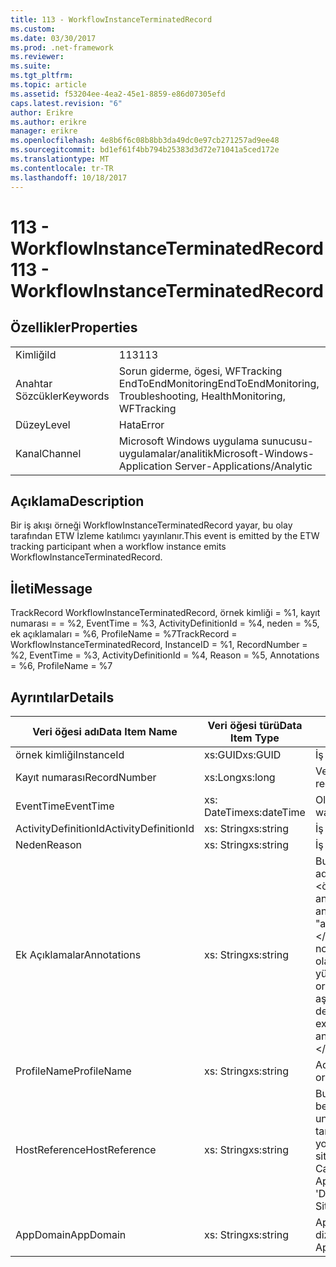 ```yaml
---
title: 113 - WorkflowInstanceTerminatedRecord
ms.custom: 
ms.date: 03/30/2017
ms.prod: .net-framework
ms.reviewer: 
ms.suite: 
ms.tgt_pltfrm: 
ms.topic: article
ms.assetid: f53204ee-4ea2-45e1-8859-e86d07305efd
caps.latest.revision: "6"
author: Erikre
ms.author: erikre
manager: erikre
ms.openlocfilehash: 4e8b6f6c08b8bb3da49dc0e97cb271257ad9ee48
ms.sourcegitcommit: bd1ef61f4bb794b25383d3d72e71041a5ced172e
ms.translationtype: MT
ms.contentlocale: tr-TR
ms.lasthandoff: 10/18/2017
---
```

# <a name="113---workflowinstanceterminatedrecord"></a><span data-ttu-id="40bb7-102">113 - WorkflowInstanceTerminatedRecord</span><span class="sxs-lookup"><span data-stu-id="40bb7-102">113 - WorkflowInstanceTerminatedRecord</span></span>
## <a name="properties"></a><span data-ttu-id="40bb7-103">Özellikler</span><span class="sxs-lookup"><span data-stu-id="40bb7-103">Properties</span></span>  
  
|||  
|-|-|  
|<span data-ttu-id="40bb7-104">Kimliği</span><span class="sxs-lookup"><span data-stu-id="40bb7-104">Id</span></span>|<span data-ttu-id="40bb7-105">113</span><span class="sxs-lookup"><span data-stu-id="40bb7-105">113</span></span>|  
|<span data-ttu-id="40bb7-106">Anahtar Sözcükler</span><span class="sxs-lookup"><span data-stu-id="40bb7-106">Keywords</span></span>|<span data-ttu-id="40bb7-107">Sorun giderme, ögesi, WFTracking EndToEndMonitoring</span><span class="sxs-lookup"><span data-stu-id="40bb7-107">EndToEndMonitoring, Troubleshooting, HealthMonitoring, WFTracking</span></span>|  
|<span data-ttu-id="40bb7-108">Düzey</span><span class="sxs-lookup"><span data-stu-id="40bb7-108">Level</span></span>|<span data-ttu-id="40bb7-109">Hata</span><span class="sxs-lookup"><span data-stu-id="40bb7-109">Error</span></span>|  
|<span data-ttu-id="40bb7-110">Kanal</span><span class="sxs-lookup"><span data-stu-id="40bb7-110">Channel</span></span>|<span data-ttu-id="40bb7-111">Microsoft Windows uygulama sunucusu-uygulamalar/analitik</span><span class="sxs-lookup"><span data-stu-id="40bb7-111">Microsoft-Windows-Application Server-Applications/Analytic</span></span>|  
  
## <a name="description"></a><span data-ttu-id="40bb7-112">Açıklama</span><span class="sxs-lookup"><span data-stu-id="40bb7-112">Description</span></span>  
 <span data-ttu-id="40bb7-113">Bir iş akışı örneği WorkflowInstanceTerminatedRecord yayar, bu olay tarafından ETW İzleme katılımcı yayınlanır.</span><span class="sxs-lookup"><span data-stu-id="40bb7-113">This event is emitted by the ETW tracking participant when a workflow instance emits WorkflowInstanceTerminatedRecord.</span></span>  
  
## <a name="message"></a><span data-ttu-id="40bb7-114">İleti</span><span class="sxs-lookup"><span data-stu-id="40bb7-114">Message</span></span>  
 <span data-ttu-id="40bb7-115">TrackRecord WorkflowInstanceTerminatedRecord, örnek kimliği = %1, kayıt numarası = = %2, EventTime = %3, ActivityDefinitionId = %4, neden = %5, ek açıklamaları = %6, ProfileName = %7</span><span class="sxs-lookup"><span data-stu-id="40bb7-115">TrackRecord = WorkflowInstanceTerminatedRecord, InstanceID = %1, RecordNumber = %2, EventTime = %3, ActivityDefinitionId = %4, Reason = %5, Annotations = %6, ProfileName = %7</span></span>  
  
## <a name="details"></a><span data-ttu-id="40bb7-116">Ayrıntılar</span><span class="sxs-lookup"><span data-stu-id="40bb7-116">Details</span></span>  
  
|<span data-ttu-id="40bb7-117">Veri öğesi adı</span><span class="sxs-lookup"><span data-stu-id="40bb7-117">Data Item Name</span></span>|<span data-ttu-id="40bb7-118">Veri öğesi türü</span><span class="sxs-lookup"><span data-stu-id="40bb7-118">Data Item Type</span></span>|<span data-ttu-id="40bb7-119">Açıklama</span><span class="sxs-lookup"><span data-stu-id="40bb7-119">Description</span></span>|  
|--------------------|--------------------|-----------------|  
|<span data-ttu-id="40bb7-120">örnek kimliği</span><span class="sxs-lookup"><span data-stu-id="40bb7-120">InstanceId</span></span>|<span data-ttu-id="40bb7-121">xs:GUID</span><span class="sxs-lookup"><span data-stu-id="40bb7-121">xs:GUID</span></span>|<span data-ttu-id="40bb7-122">İş akışı için örnek kimliği</span><span class="sxs-lookup"><span data-stu-id="40bb7-122">The instance id for the workflow</span></span>|  
|<span data-ttu-id="40bb7-123">Kayıt numarası</span><span class="sxs-lookup"><span data-stu-id="40bb7-123">RecordNumber</span></span>|<span data-ttu-id="40bb7-124">xs:Long</span><span class="sxs-lookup"><span data-stu-id="40bb7-124">xs:long</span></span>|<span data-ttu-id="40bb7-125">Verilmiş kaydı sıra sayısı</span><span class="sxs-lookup"><span data-stu-id="40bb7-125">The sequence number of the emitted record</span></span>|  
|<span data-ttu-id="40bb7-126">EventTime</span><span class="sxs-lookup"><span data-stu-id="40bb7-126">EventTime</span></span>|<span data-ttu-id="40bb7-127">xs: DateTime</span><span class="sxs-lookup"><span data-stu-id="40bb7-127">xs:dateTime</span></span>|<span data-ttu-id="40bb7-128">Olay gösterilen zaman UTC zamanı</span><span class="sxs-lookup"><span data-stu-id="40bb7-128">The time in UTC when the event was emitted</span></span>|  
|<span data-ttu-id="40bb7-129">ActivityDefinitionId</span><span class="sxs-lookup"><span data-stu-id="40bb7-129">ActivityDefinitionId</span></span>|<span data-ttu-id="40bb7-130">xs: String</span><span class="sxs-lookup"><span data-stu-id="40bb7-130">xs:string</span></span>|<span data-ttu-id="40bb7-131">İş akışı Kök etkinlik adı</span><span class="sxs-lookup"><span data-stu-id="40bb7-131">The name of the root activity in the workflow</span></span>|  
|<span data-ttu-id="40bb7-132">Neden</span><span class="sxs-lookup"><span data-stu-id="40bb7-132">Reason</span></span>|<span data-ttu-id="40bb7-133">xs: String</span><span class="sxs-lookup"><span data-stu-id="40bb7-133">xs:string</span></span>|<span data-ttu-id="40bb7-134">İş akışı neden sonlandırıldı</span><span class="sxs-lookup"><span data-stu-id="40bb7-134">The reason the workflow was terminated</span></span>|  
|<span data-ttu-id="40bb7-135">Ek Açıklamalar</span><span class="sxs-lookup"><span data-stu-id="40bb7-135">Annotations</span></span>|<span data-ttu-id="40bb7-136">xs: String</span><span class="sxs-lookup"><span data-stu-id="40bb7-136">xs:string</span></span>|<span data-ttu-id="40bb7-137">Bu olay için eklenen ek açıklamalar.</span><span class="sxs-lookup"><span data-stu-id="40bb7-137">The annotations that were added to this event.</span></span>  <span data-ttu-id="40bb7-138">Değerleri bir xml öğesi biçimde depolanır \<öğeleri >\< öğe adı "annotationName" type="System.String =" > annotationValue\</Madde > \< /öğelerini >.</span><span class="sxs-lookup"><span data-stu-id="40bb7-138">The values are stored in an xml element in the format \<items>\< item  name = "annotationName" type="System.String">annotationValue\</item>\</items>.</span></span>  <span data-ttu-id="40bb7-139">Ek açıklama dizesi içeriyorsa belirtilmişse \<öğeleri / >.</span><span class="sxs-lookup"><span data-stu-id="40bb7-139">If no annotations are specified then the string contains \<items/>.</span></span> <span data-ttu-id="40bb7-140">ETW olay boyutu ETW arabellek boyutu veya bir ETW olayı için en fazla yükü sınırlıdır.</span><span class="sxs-lookup"><span data-stu-id="40bb7-140">The ETW event size is limited by the ETW buffer size or the max payload for an ETW event.</span></span> <span data-ttu-id="40bb7-141">Olay boyutu ETW sınırlarını aşıyor sonra olay ek açıklamalar bırakarak ve ek açıklama değeri ile değiştirerek kesilir \<öğeleri >...  \< /öğelerini >.</span><span class="sxs-lookup"><span data-stu-id="40bb7-141">If the size of the event exceeds the ETW limits, then the event is truncated by dropping the annotations and replacing the annotation value with \<items>...\</items>.</span></span>|  
|<span data-ttu-id="40bb7-142">ProfileName</span><span class="sxs-lookup"><span data-stu-id="40bb7-142">ProfileName</span></span>|<span data-ttu-id="40bb7-143">xs: String</span><span class="sxs-lookup"><span data-stu-id="40bb7-143">xs:string</span></span>|<span data-ttu-id="40bb7-144">Adı veya gösterilmesini bu olay sonuçlandı izleme profili</span><span class="sxs-lookup"><span data-stu-id="40bb7-144">The name or the tracking profile that resulted in this event being emitted</span></span>|  
|<span data-ttu-id="40bb7-145">HostReference</span><span class="sxs-lookup"><span data-stu-id="40bb7-145">HostReference</span></span>|<span data-ttu-id="40bb7-146">xs: String</span><span class="sxs-lookup"><span data-stu-id="40bb7-146">xs:string</span></span>|<span data-ttu-id="40bb7-147">Bu alan, barındırılan web hizmetleri için web hiyerarşi hizmetinde benzersiz olarak tanımlar.</span><span class="sxs-lookup"><span data-stu-id="40bb7-147">For web hosted services, this field uniquely identifies the service in the web hierarchy.</span></span>  <span data-ttu-id="40bb7-148">Biçimi olarak tanımlanan ' Web sitesi adı uygulamanın sanal yolu &#124; Hizmet sanal yolu &#124; ServiceName' örnek: ' varsayılan Web sitesi/CalculatorApplication, #124;/CalculatorService.svc &#124; CalculatorService'</span><span class="sxs-lookup"><span data-stu-id="40bb7-148">Its format is defined as 'Web Site Name Application Virtual Path&#124;Service Virtual Path&#124;ServiceName' Example: 'Default Web Site/CalculatorApplication&#124;/CalculatorService.svc&#124;CalculatorService'</span></span>|  
|<span data-ttu-id="40bb7-149">AppDomain</span><span class="sxs-lookup"><span data-stu-id="40bb7-149">AppDomain</span></span>|<span data-ttu-id="40bb7-150">xs: String</span><span class="sxs-lookup"><span data-stu-id="40bb7-150">xs:string</span></span>|<span data-ttu-id="40bb7-151">AppDomain.CurrentDomain.FriendlyName tarafından döndürülen dize.</span><span class="sxs-lookup"><span data-stu-id="40bb7-151">The string returned by AppDomain.CurrentDomain.FriendlyName.</span></span>|
